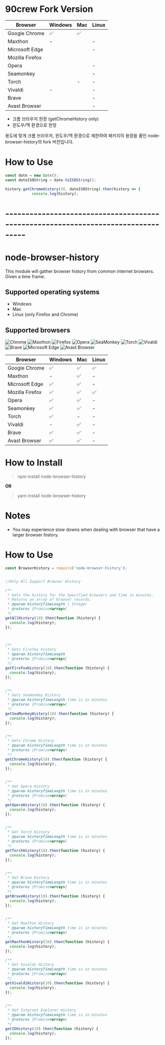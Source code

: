# 90crew Fork Version

| Browser         | Windows | Mac | Linux |
| --------------- | ------- | --- | ----- |
| Google Chrome   | ✅      | ✅   |       |
| Maxthon         | -       |     | -     |
| Microsoft Edge  |         |     | -     |
| Mozilla Firefox |         |     |       |
| Opera           |         |     | -     |
| Seamonkey       |         |     | -     |
| Torch           |         | -   | -     |
| Vivaldi         | -       |     | -     |
| Brave           |         |     | -     |
| Avast Browser   |         |     | -     |

* 크롬 브라우저 한정 (getChromeHistory only)
* 윈도우/맥 환경으로 한정

용도에 맞게 크롬 브라우저, 윈도우/맥 환경으로 제한하여 패키지의 용량을 줄인 node-browser-history의 fork 버전입니다.

# How to Use

```javascript
const date = new Date();
const dateISOString = date.toISOString();

history.getChromeHistory(20, dateISOString).then(history => {
            console.log(history);
```

# ---------------------------------------------------------------------------------

# node-browser-history

This module will gather browser history from common internet browsers. Given a time frame.

## Supported operating systems

* Windows
* Mac
* Linux (only Firefox and Chrome)

## Supported browsers

![Chrome](https://i.imgur.com/SgiX8bb.png)
![Maxthon](https://i.imgur.com/D2rD9CV.png)
![Firefox](https://i.imgur.com/Xy4ZZTT.png)
![Opera](https://i.imgur.com/VVYCBQW.png)
![SeaMonkey](https://i.imgur.com/OgTBYE8.png)
![Torch](https://i.imgur.com/9xB5ReO.png)
![Vivaldi](https://i.imgur.com/GTy9hXK.png)
![Brave](https://i.imgur.com/SEWgLIJ.png)
![Microsoft Edge](https://i.imgur.com/Iyd33UT.png)
![Avast Browser](https://i.imgur.com/gIY5cjx.png)

| Browser         | Windows | Mac | Linux |
| --------------- | ------- | --- | ----- |
| Google Chrome   | ✅      | ✅  | ✅    |
| Maxthon         | -       | ✅  | -     |
| Microsoft Edge  | ✅      | ✅  | -     |
| Mozilla Firefox | ✅      | ✅  | ✅    |
| Opera           | ✅      | ✅  | -     |
| Seamonkey       | ✅      | ✅  | -     |
| Torch           | ✅      | -   | -     |
| Vivaldi         | -       | ✅  | -     |
| Brave           | ✅      | ✅  | -     |
| Avast Browser   | ✅      | ✅  | -     |


# How to Install

> npm install node-browser-history

**OR**

> yarn install node-browser-history

# Notes

* You may experience slow downs when dealing with browser that have a larger browser history.

# How to Use

```javascript
const BrowserHistory = require('node-browser-history');


//Only All Support Browser History

/**
 * Gets the history for the Specified browsers and time in minutes.
 * Returns an array of browser records.
 * @param historyTimeLength | Integer
 * @returns {Promise<array>}
 */
getAllHistory(10).then(function (history) {
  console.log(history);
});



/**
 * Gets Firefox history
 * @param historyTimeLength
 * @returns {Promise<array>}
 */
getFirefoxHistory(10).then(function (history) {
  console.log(history);
});


/**
 * Gets Seamonkey History
 * @param historyTimeLength time is in minutes
 * @returns {Promise<array>}
 */
getSeaMonkeyHistory(10).then(function (history) {
  console.log(history);
});


/**
 * Gets Chrome History
 * @param historyTimeLength time is in minutes
 * @returns {Promise<array>}
 */
getChromeHistory(10).then(function (history) {
  console.log(history);
});


/**
 * Get Opera History
 * @param historyTimeLength time is in minutes
 * @returns {Promise<array>}
 */
getOperaHistory(10).then(function (history) {
  console.log(history);
});


/**
 * Get Torch History
 * @param historyTimeLength time is in minutes
 * @returns {Promise<array>}
 */
getTorchHistory(10).then(function (history) {
  console.log(history);
});


/**
 * Get Brave History
 * @param historyTimeLength time is in minutes
 * @returns {Promise<array>}
 */
getBraveHistory(10).then(function (history) {
  console.log(history);
});


/**
 * Get Maxthon History
 * @param historyTimeLength time is in minutes
 * @returns {Promise<array>}
 */
getMaxthonHistory(10).then(function (history) {
  console.log(history);
});

/**
 * Get Vivaldi History
 * @param historyTimeLength time is in minutes
 * @returns {Promise<array>}
 */
getVivaldiHistory(10).then(function (history) {
  console.log(history);
});


/**
 * Get Internet Explorer History
 * @param historyTimeLength time is in minutes
 * @returns {Promise<array>}
 */
getIEHistory(10).then(function (history) {
  console.log(history);
});
```
